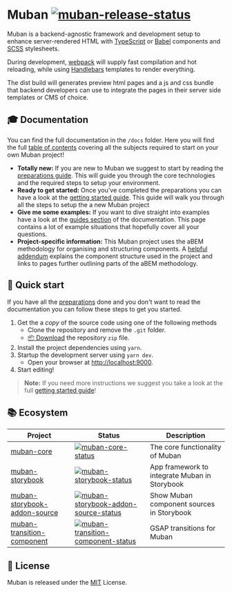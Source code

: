 # Muban [![muban-release-status]][muban-release]

Muban is a backend-agnostic framework and development setup to enhance server-rendered HTML with
[TypeScript](https://www.typescriptlang.org/) or [Babel](https://babeljs.io/) components and
[SCSS](http://sass-lang.com/) stylesheets.

During development, [webpack](https://webpack.js.org/) will supply fast compilation and hot
reloading, while using [Handlebars](http://handlebarsjs.com/) templates to render everything.

The dist build will generates preview html pages and a js and css bundle that backend developers can
use to integrate the pages in their server side templates or CMS of choice.

## 🎓 Documentation

You can find the full documentation in the `/docs` folder. Here you will find the full
[table of contents](./docs/) covering all the subjects required to start on your own Muban project!

- **Totally new:** If you are new to Muban we suggest to start by reading the
  [preparations guide](./docs/02-setup-guide.md#preparations). This will guide you through the core
  technologies and the required steps to setup your environment.
- **Ready to get started:** Once you've completed the preparations you can have a look at the
  [getting started guide](./docs/02-setup-guide.md#getting-started). This guide will walk you
  through all the steps to setup the a new Muban project
- **Give me some examples:** If you want to dive straight into examples have a look at the
  [guides section](./docs/13-guides.md) of the documentation. This page contains a lot of example
  situations that hopefully cover all your questions.
- **Project-specific information:** This Muban project uses the aBEM methodology for organising and
  structuring components. A [helpful addendum](./README.ABEM.md) explains the component structure
  used in the project and links to pages further outlining parts of the aBEM methodology.

## 🚀 Quick start

If you have all the [preparations](./docs/02-setup-guide.md#preparations) done and you don't want to
read the documentation you can follow these steps to get you started.

1. Get the a _copy_ of the source code using one of the following methods
   - Clone the repository and remove the `.git` folder.
   - [📦 Download](https://github.com/mediamonks/muban/archive/master.zip) the repository `zip`
     file.
2. Install the project dependencies using `yarn`.
3. Startup the development server using `yarn dev`.
   - Open your browser at [http://localhost:9000](http://localhost:9000).
4. Start editing!

> **Note:** If you need more instructions we suggest you take a look at the full
> [getting started guide](./docs/02-setup-guide.md#getting-started)!

## 📚 Ecosystem

| Project                        | Status                                                                         | Description                                   |
| ------------------------------ | ------------------------------------------------------------------------------ | --------------------------------------------- |
| [muban-core]                   | [![muban-core-status]][muban-core-package]                                     | The core functionality of Muban               |
| [muban-storybook]              | [![muban-storybook-status]][muban-storybook-package]                           | App framework to integrate Muban in Storybook |
| [muban-storybook-addon-source] | [![muban-storybook-addon-source-status]][muban-storybook-addon-source-package] | Show Muban component sources in Storybook     |
| [muban-transition-component]   | [![muban-transition-component-status]][muban-transition-component-package]     | GSAP transitions for Muban                    |

## 📝 License

Muban is released under the [MIT](http://opensource.org/licenses/MIT) License.

[muban-release]: https://github.com/mediamonks/muban/releases
[muban-release-status]: https://img.shields.io/github/release/mediamonks/muban.svg?colorB=41a6ff
[muban-core]: https://github.com/mediamonks/muban-core
[muban-core-status]: https://img.shields.io/npm/v/muban-core.svg?colorB=41a6ff
[muban-core-package]: https://npmjs.com/package/muban-core
[muban-storybook]:
  https://github.com/mediamonks/muban-storybook/tree/master/packages/muban-storybook
[muban-storybook-status]: https://img.shields.io/npm/v/@muban/storybook.svg?colorB=41a6ff
[muban-storybook-package]: https://www.npmjs.com/package/@muban/storybook
[muban-storybook-addon-source]:
  https://github.com/mediamonks/muban-storybook/tree/master/packages/muban-storybook-addon-source
[muban-storybook-addon-source-status]:
  https://img.shields.io/npm/v/@muban/storybook-addon-source.svg?colorB=41a6ff
[muban-storybook-addon-source-package]: https://www.npmjs.com/package/@muban/storybook-addon-source
[muban-transition-component]: https://github.com/riccoarntz/muban-transition-component
[muban-transition-component-status]:
  https://img.shields.io/npm/v/muban-transition-component.svg?colorB=41a6ff
[muban-transition-component-package]: https://npmjs.com/package/muban-transition-component

